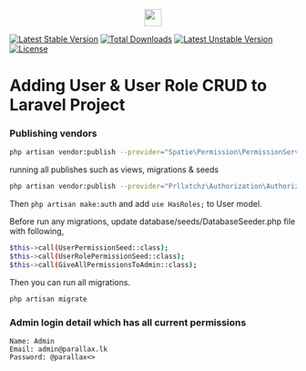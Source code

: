 <p align="center"><a href="https://parallax.lk" target="_blank"><img src="http://parallax.lk/img/logo.png" height="30px"></a></p>

[![Latest Stable Version](https://poser.pugx.org/prllxtchz/authorization/v/stable)](https://packagist.org/packages/prllxtchz/authorization)
[![Total Downloads](https://poser.pugx.org/prllxtchz/authorization/downloads)](https://packagist.org/packages/prllxtchz/authorization)
[![Latest Unstable Version](https://poser.pugx.org/prllxtchz/authorization/v/unstable)](https://packagist.org/packages/prllxtchz/authorization)
[![License](https://poser.pugx.org/prllxtchz/authorization/license)](https://packagist.org/packages/prllxtchz/authorization)

# Adding User & User Role CRUD to Laravel Project

### Publishing vendors

```bash
php artisan vendor:publish --provider="Spatie\Permission\PermissionServiceProvider" --tag="migrations"
```

running all publishes such as views, migrations & seeds
```bash
php artisan vendor:publish --provider="Prllxtchz\Authorization\AuthorizationServiceProvider"
```
Then ` php artisan make:auth ` and add ` use HasRoles; ` to User model. 

Before run any migrations, update database/seeds/DatabaseSeeder.php file with following,

```bash
$this->call(UserPermissionSeed::class);
$this->call(UserRolePermissionSeed::class);
$this->call(GiveAllPermissionsToAdmin::class);
```

Then you can run all migrations.
```bash
php artisan migrate 
```

### Admin login detail which has all current permissions
```
Name: Admin
Email: admin@parallax.lk
Password: @parallax<>
```


